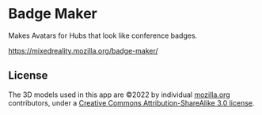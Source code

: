 # Badge Maker

Makes Avatars for Hubs that look like conference badges.

https://mixedreality.mozilla.org/badge-maker/

## License

The 3D models used in this app are ©2022 by individual [mozilla.org](https://www.mozilla.org/) contributors, under a [Creative Commons Attribution-ShareAlike 3.0 license](https://www.mozilla.org/en-US/foundation/licensing/website-content/).
